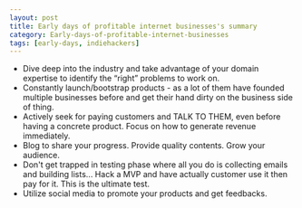 ```yaml
---
layout: post
title: Early days of profitable internet businesses's summary
category: Early-days-of-profitable-internet-businesses
tags: [early-days, indiehackers]
---
```


- Dive deep into the industry and take advantage of your domain expertise to identify
  the “right” problems to work on.
- Constantly launch/bootstrap products - as a lot of them have founded multiple
  businesses before and get their hand dirty on the business side of thing.
- Actively seek for paying customers and TALK TO THEM, even before having a
  concrete product. Focus on how to generate revenue immediately.
- Blog to share your progress. Provide quality contents. Grow your audience.
- Don't get trapped in testing phase where all you do is collecting emails and
  building lists... Hack a MVP and have actually customer use it then pay for
  it. This is the ultimate test.
- Utilize social media to promote your products and get feedbacks.
